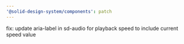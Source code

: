 ```yaml
---
'@solid-design-system/components': patch
---
```


fix: update aria-label in sd-audio for playback speed to include current speed value
